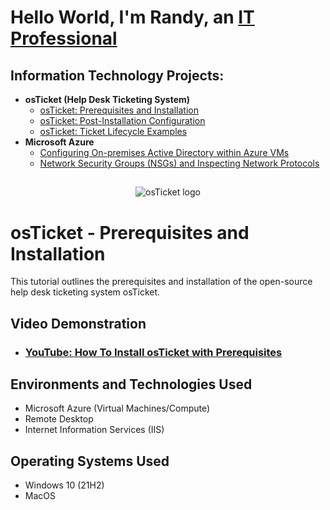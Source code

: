 <h1>Hello World, I'm Randy, an <a href="https://www.linkedin.com/in/randy-carranza-3a9920282">IT Professional</a></h1>

<h2>Information Technology Projects:</h2>

- <b>osTicket (Help Desk Ticketing System)</b>
  - [osTicket: Prerequisites and Installation](https://github.com/RandyCarranza/osticket-prereqs)
  - [osTicket: Post-Installation Configuration](https://github.com/RandyCarranza/post-install-config)
  - [osTicket: Ticket Lifecycle Examples](https://github.com/RandyCarranza/ticket-lifecycle)
- <b>Microsoft Azure</b>
  - [Configuring On-premises Active Directory within Azure VMs](https://github.com/RandyCarranza/configure-ad)
  - [Network Security Groups (NSGs) and Inspecting Network Protocols](https://github.com/RandyCarranza/azure-network-protocols)

<h2></h2>



<p align="center">
<img src="https://i.imgur.com/Clzj7Xs.png" alt="osTicket logo"/>
</p>

<h1>osTicket - Prerequisites and Installation</h1>
This tutorial outlines the prerequisites and installation of the open-source help desk ticketing system osTicket.<br />


<h2>Video Demonstration</h2>

- ### [YouTube: How To Install osTicket with Prerequisites](https://www.youtube.com)

<h2>Environments and Technologies Used</h2>

- Microsoft Azure (Virtual Machines/Compute)
- Remote Desktop
- Internet Information Services (IIS)

<h2>Operating Systems Used </h2>

- Windows 10</b> (21H2)
- MacOS 

